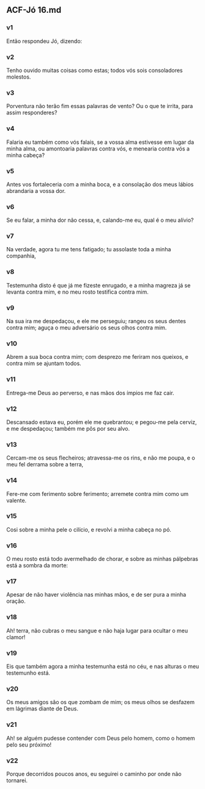 ## ACF-Jó 16.md
### v1
 Então respondeu Jó, dizendo:
### v2
 Tenho ouvido muitas coisas como estas; todos vós sois consoladores molestos.
### v3
 Porventura não terão fim essas palavras de vento? Ou o que te irrita, para assim responderes?
### v4
 Falaria eu também como vós falais, se a vossa alma estivesse em lugar da minha alma, ou amontoaria palavras contra vós, e menearia contra vós a minha cabeça?
### v5
 Antes vos fortaleceria com a minha boca, e a consolação dos meus lábios abrandaria a vossa dor.
### v6
 Se eu falar, a minha dor não cessa, e, calando-me eu, qual é o meu alívio?
### v7
 Na verdade, agora tu me tens fatigado; tu assolaste toda a minha companhia,
### v8
 Testemunha disto é que já me fizeste enrugado, e a minha magreza já se levanta contra mim, e no meu rosto testifica contra mim.
### v9
 Na sua ira me despedaçou, e ele me perseguiu; rangeu os seus dentes contra mim; aguça o meu adversário os seus olhos contra mim.
### v10
 Abrem a sua boca contra mim; com desprezo me feriram nos queixos, e contra mim se ajuntam todos.
### v11
 Entrega-me Deus ao perverso, e nas mãos dos ímpios me faz cair.
### v12
 Descansado estava eu, porém ele me quebrantou; e pegou-me pela cerviz, e me despedaçou; também me pôs por seu alvo.
### v13
 Cercam-me os seus flecheiros; atravessa-me os rins, e não me poupa, e o meu fel derrama sobre a terra,
### v14
 Fere-me com ferimento sobre ferimento; arremete contra mim como um valente.
### v15
 Cosi sobre a minha pele o cilício, e revolvi a minha cabeça no pó.
### v16
 O meu rosto está todo avermelhado de chorar, e sobre as minhas pálpebras está a sombra da morte:
### v17
 Apesar de não haver violência nas minhas mãos, e de ser pura a minha oração.
### v18
 Ah! terra, não cubras o meu sangue e não haja lugar para ocultar o meu clamor!
### v19
 Eis que também agora a minha testemunha está no céu, e nas alturas o meu testemunho está.
### v20
 Os meus amigos são os que zombam de mim; os meus olhos se desfazem em lágrimas diante de Deus.
### v21
 Ah! se alguém pudesse contender com Deus pelo homem, como o homem pelo seu próximo!
### v22
 Porque decorridos poucos anos, eu seguirei o caminho por onde não tornarei.
